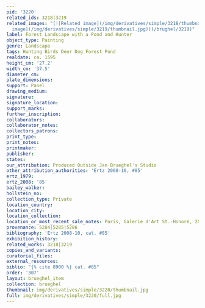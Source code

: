 ```yaml
---
pid: '3220'
related_ids: 3218|3219
related_images: "[![Related image](/img/derivatives/simple/3218/thumbnail.jpg)](/brughel/3218)|[![Related
  image](/img/derivatives/simple/3219/thumbnail.jpg)](/brughel/3219)"
label: Forest Landscape with a Pond and Hunter
object_type: Painting
genre: Landscape
tags: Hunting Birds Deer Dog Forest Pond
realdate: ca. 1595
height_cm: '27.2'
width_cm: '37.5'
diameter_cm: 
plate_dimensions: 
support: Panel
drawing_medium: 
signature: 
signature_location: 
support_marks: 
further_inscription: 
collaborators: 
collaborator_notes: 
collectors_patrons: 
print_type: 
print_notes: 
printmaker: 
publisher: 
states: 
our_attribution: Produced Outside Jan Brueghel's Studio
other_attribution_authorities: 'Ertz 2008-10, #85'
ertz_1979: 
ertz_2008: '85'
bailey_walker: 
hollstein_no: 
collection_type: Private
location_country: 
location_city: 
location_collection: 
location_or_most_recent_sale_notes: Paris, Galerie d'Art St.-Honoré, 2008
provenance: 5284|5285|5286
bibliography: 'Ertz 2008-10, cat. #85'
exhibition_history: 
related_works: 3218|3219
copies_and_variants: 
curatorial_files: 
external_resources: 
biblio: "{% cite 8900 %} cat. #85"
order: '307'
layout: brueghel_item
collection: brueghel
thumbnail: img/derivatives/simple/3220/thumbnail.jpg
full: img/derivatives/simple/3220/full.jpg
---
```

